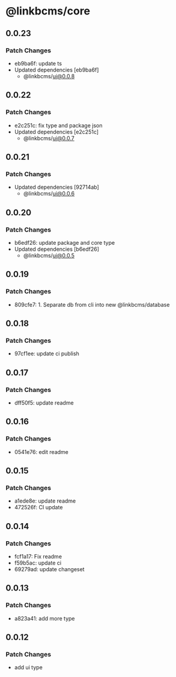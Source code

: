 # @linkbcms/core

## 0.0.23

### Patch Changes

- eb9ba6f: update ts
- Updated dependencies [eb9ba6f]
  - @linkbcms/ui@0.0.8

## 0.0.22

### Patch Changes

- e2c251c: fix type and package json
- Updated dependencies [e2c251c]
  - @linkbcms/ui@0.0.7

## 0.0.21

### Patch Changes

- Updated dependencies [92714ab]
  - @linkbcms/ui@0.0.6

## 0.0.20

### Patch Changes

- b6edf26: update package and core type
- Updated dependencies [b6edf26]
  - @linkbcms/ui@0.0.5

## 0.0.19

### Patch Changes

- 809cfe7: 1. Separate db from cli into new @linkbcms/database

## 0.0.18

### Patch Changes

- 97cf1ee: update ci publish

## 0.0.17

### Patch Changes

- dff50f5: update readme

## 0.0.16

### Patch Changes

- 0541e76: edit readme

## 0.0.15

### Patch Changes

- a1ede8e: update readme
- 472526f: CI update

## 0.0.14

### Patch Changes

- fcf1a17: Fix readme
- f59b5ac: update ci
- 69279ad: update changeset

## 0.0.13

### Patch Changes

- a823a41: add more type

## 0.0.12

### Patch Changes

- add ui type

